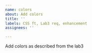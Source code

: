 ```yaml
---
name: colors
about: Add colors
title: ''
labels: CSS ft, Lab3 req, enhancement
assignees: ''

---
```


Add colors as described from the lab3

